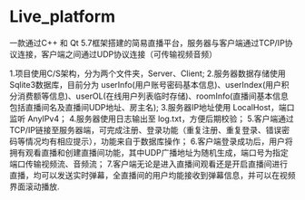 # Live_platform
一款通过C++ 和 Qt 5.7框架搭建的简易直播平台，服务器与客户端通过TCP/IP协议连接，客户端之间通过UDP协议连接（可传输视频音频）

1.项目使用C/S架构，分为两个文件夹，Server、Client;
2.服务器数据存储使用Sqlite3数据库，目前分为 userInfo(用户账号密码基本信息)、userIndex(用户积分消费额等信息)、userOL(在线用户列表临时存储)、roomInfo(直播间基本信息包括直播间名及直播间UDP地址、房主名);
3.服务器IP地址使用 LocalHost，端口监听 AnyIPv4；
4.服务器使用日志输出至 log.txt，方便后期校验；
5.客户端通过TCP/IP链接至服务器端，可完成注册、登录功能（重复注册、重复登录、错误密码等情况均有相应提示），功能来自于数据库操作；
6.客户端登录成功后，用户将拥有观看直播和创建直播间功能，其中UDP广播地址为随机生成，端口号为指定端口传输视频流、音频流；
7.客户端无论是进入直播间观看还是开启直播间进行直播，均可以发送实时弹幕，全直播间的用户均能接收到弹幕信息，并可以在视频界面滚动播放.
